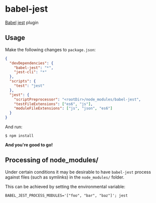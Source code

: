 # babel-jest

[Babel](https://github.com/babel/babel) [jest](https://github.com/facebook/jest) plugin

## Usage

Make the following changes to `package.json`:

```json
{
  "devDependencies": {
    "babel-jest": "*",
    "jest-cli": "*"
  },
  "scripts": {
    "test": "jest"
  },
  "jest": {
    "scriptPreprocessor": "<rootDir>/node_modules/babel-jest",
    "testFileExtensions": ["es6", "js"],
    "moduleFileExtensions": ["js", "json", "es6"]
  }
}
```

And run:

    $ npm install

**And you're good to go!**

## Processing of node_modules/

Under certain conditions it may be desirable to have `babel-jest`
process against files (such as symlinks) in the `node_modules/` folder.

This can be achieved by setting the environmental variable:

```shell
BABEL_JEST_PROCESS_MODULES='["foo", "bar", "baz"]'; jest
```
